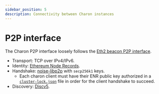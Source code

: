```yaml
---
sidebar_position: 5
description: Connectivity between Charon instances
---
```


# P2P interface

The Charon P2P interface loosely follows the [Eth2 beacon P2P interface](https://github.com/ethereum/consensus-specs/blob/dev/specs/phase0/p2p-interface.md).

* Transport: TCP over IPv4/IPv6.
* Identity: [Ethereum Node Records](https://eips.ethereum.org/EIPS/eip-778).
* Handshake: [noise-libp2p](https://github.com/libp2p/specs/tree/master/noise) with `secp256k1` keys.
  * Each charon client must have their ENR public key authorized in a [`cluster-lock.json`](https://github.com/ObolNetwork/obol-docs/blob/main/versioned_docs/version-v0.13.0/charon/cluster-configuration/README.md) file in order for the client handshake to succeed.
* Discovery: [Discv5](https://github.com/ethereum/devp2p/blob/master/discv5/discv5.md).
